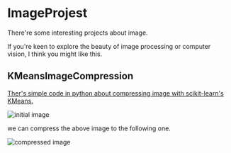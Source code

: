 # ImageProjest
There're some interesting projects about image.

If you're keen to explore the beauty of image processing or computer vision, I think you might like this.
## KMeansImageCompression
[Ther's simple code in python about compressing image with scikit-learn's KMeans.](https://github.com/YibaYan/ImageProjects/tree/master/KMeansImageCompression)

![initial image](https://github.com/YibaYan/ImageProjects/blob/master/KMeansImageCompression/pikachu.png)

we can compress the above image to the following one.

![compressed image](https://github.com/YibaYan/ImageProjects/blob/master/KMeansImageCompression/pikachu_compress.png)
